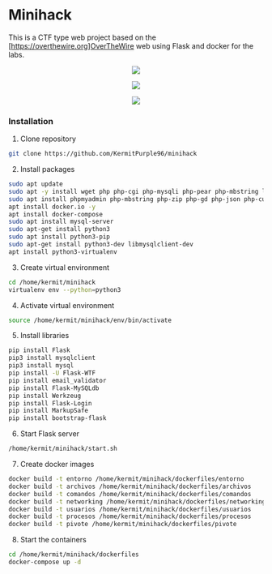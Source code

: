 
# Minihack
This is a CTF type web project based on the [https://overthewire.org]OverTheWire web using Flask and docker for the labs.
<p align="center">
  <img src="https://github.com/KermitPurple96/minihack/assets/103221169/1a4c81e6-686b-4695-b3bb-3ea39dd22fb4">
</p>
<p align="center">
  <img src="https://github.com/KermitPurple96/minihack/assets/103221169/79676d56-df46-40e2-aacf-73836b3a3ca8">
</p>
<p align="center">
  <img src="https://github.com/KermitPurple96/minihack/assets/103221169/79f52a22-c009-423a-b018-9d270b2aa9f4">
</p>

### Installation
1. Clone repository
```sh
git clone https://github.com/KermitPurple96/minihack
```
2. Install packages
```sh
sudo apt update
sudo apt -y install wget php php-cgi php-mysqli php-pear php-mbstring libapache2-mod-php php-common php-phpseclib php-mysql
sudo apt install phpmyadmin php-mbstring php-zip php-gd php-json php-curl
apt install docker.io -y
apt install docker-compose
sudo apt install mysql-server
sudo apt-get install python3
sudo apt install python3-pip
sudo apt-get install python3-dev libmysqlclient-dev
apt install python3-virtualenv
```

3. Create virtual environment 
```sh
cd /home/kermit/minihack
virtualenv env --python=python3
```

4. Activate virtual environment 
```sh
source /home/kermit/minihack/env/bin/activate
```

5. Install libraries
```sh
pip install Flask
pip3 install mysqlclient
pip3 install mysql
pip install -U Flask-WTF
pip install email_validator
pip install Flask-MySQLdb
pip install Werkzeug
pip install Flask-Login
pip install MarkupSafe
pip install bootstrap-flask
```
6. Start Flask server
```sh
/home/kermit/minihack/start.sh
```

7. Create docker images
```sh
docker build -t entorno /home/kermit/minihack/dockerfiles/entorno
docker build -t archivos /home/kermit/minihack/dockerfiles/archivos
docker build -t comandos /home/kermit/minihack/dockerfiles/comandos
docker build -t networking /home/kermit/minihack/dockerfiles/networking
docker build -t usuarios /home/kermit/minihack/dockerfiles/usuarios
docker build -t procesos /home/kermit/minihack/dockerfiles/procesos
docker build -t pivote /home/kermit/minihack/dockerfiles/pivote
```
8. Start the containers
```sh
cd /home/kermit/minihack/dockerfiles
docker-compose up -d
```
